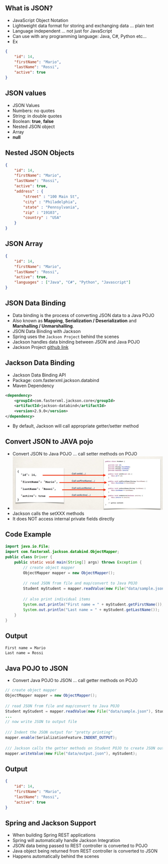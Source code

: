 ## What is JSON?
- JavaScript Object Notation
- Lightweight data format for storing and exchanging data … plain text
- Language independent … not just for JavaScript
- Can use with any programming language: Java, C#, Python etc…
- Ex
```json
{
    "id": 14,
    "firstName": "Mario",
    "lastName": "Rossi",
    "active": true
}
```

## JSON values
- JSON Values
- Numbers: no quotes
- String: in double quotes
- Boolean: **true**, **false**
- Nested JSON object
- Array
- **null**

## Nested JSON Objects
```json
{
    "id": 14,
    "firstName": "Mario",
    "lastName": "Rossi",
    "active": true,
    "address" : {
        "street" : "100 Main St",
        "city" : "Philadelphia",
        "state" : "Pennsylvania",
        "zip" : "19103",
        "country" : "USA"
    }
}
```

## JSON Array 
```json
{
    "id": 14,
    "firstName": "Mario",
    "lastName": "Rossi",
    "active": true,
    "languages" : ["Java", "C#", "Python", "Javascript"]
}
```

## JSON Data Binding
- Data binding is the process of converting JSON data to a Java POJO
- Also known as **Mapping**, **Serialization / Deserialization** and **Marshalling / Unmarshalling**. 
- JSON Data Binding with Jackson
- Spring uses the `Jackson Project` behind the scenes
- Jackson handles data binding between JSON and Java POJO
- Jackson Project [github link](https://github.com/FasterXML/jackson-databind)

## Jackson Data Binding
- Jackson Data Binding API
- Package: com.fasterxml.jackson.databind
- Maven Dependency
```xml
<dependency>
    <groupId>com.fasterxml.jackson.core</groupId>
    <artifactId>jackson-databind</artifactId>
    <version>2.9.0</version>
</dependency>
```
- By default, Jackson will call appropriate getter/setter method

## Convert JSON to JAVA pojo
- Convert JSON to Java POJO … call setter methods on POJO
- ![](./images/setter_method_json_call.jpg)
- Jackson calls the setXXX methods 
- It does NOT access internal private fields directly

## Code Example 
```Java
import java.io.File;
import com.fasterxml.jackson.databind.ObjectMapper;
public class Driver {
    public static void main(String[] args) throws Exception {
        // create object mapper
        ObjectMapper mapper = new ObjectMapper();
        
        // read JSON from file and map/convert to Java POJO
        Student myStudent = mapper.readValue(new File("data/sample.json"), Student.class);
        
        // also print individual items
        System.out.println("First name = " + myStudent.getFirstName());
        System.out.println("Last name = " + myStudent.getLastName());
    }
}
```
## Output 
```
First name = Mario
Last name = Rossi
```

## Java POJO to JSON
- Convert Java POJO to JSON … call getter methods on POJO
```Java
// create object mapper
ObjectMapper mapper = new ObjectMapper();

// read JSON from file and map/convert to Java POJO
Student myStudent = mapper.readValue(new File("data/sample.json"), Student.class);
...
// now write JSON to output file

/// Indent the JSON output for "pretty printing"
mapper.enable(SerializationFeature.INDENT_OUTPUT);

/// Jackson calls the getter methods on Student POJO to create JSON output file
mapper.writeValue(new File("data/output.json"), myStudent);
```

## Output
```json
{
    "id": 14,
    "firstName": "Mario",
    "lastName": "Rossi",
    "active": true
}
```

## Spring and Jackson Support
- When building Spring REST applications
- Spring will automatically handle Jackson Integration
- JSON data being passed to REST controller is converted to POJO
- Java object being returned from REST controller is converted to JSON
- Happens automatically behind the scenes

